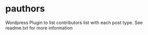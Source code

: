 # pauthors
Wordpress Plugin to list contributors list with each post type.
See readme.txt for more information
